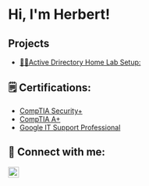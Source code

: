 <h1>Hi, I'm Herbert! </h1>

<h2> Projects </h2>

- [👨‍💻Active Drirectory Home Lab Setup:]([https://github.com](https://github.com/squireherbert/active-directory-home-lab/blob/main/README.md))



<h2>🗒️ Certifications:</h2>

- [CompTIA Security+](https://www.credly.com/badges/f50f69bc-3046-4b5d-a376-5925867938b7/public_url)
- [CompTIA A+](https://www.credly.com/badges/2ea7dc5e-8401-4f43-becf-deca204e3141/public_url)
- [Google IT Support Professional](https://www.credly.com/badges/c181d209-b9cd-4082-8312-68e741d9866c/public_url)






<h2> 🤳 Connect with me:</h2>


[<img align="left" alt="squireherbert | LinkedIn" width="22px" src="https://cdn.jsdelivr.net/npm/simple-icons@v3/icons/linkedin.svg" />][linkedin]


[linkedin]: https://linkedin.com/in/herbert-squire-21b176319


<!--
**squireherbert/squireherbert** is a ✨ _special_ ✨ repository because its `README.md` (this file) appears on your GitHub profile.

Here are some ideas to get you started:

- 🔭 I’m currently working on ...
- 🌱 I’m currently learning ...
- 👯 I’m looking to collaborate on ...
- 🤔 I’m looking for help with ...
- 💬 Ask me about ...
- 📫 How to reach me: ...
- 😄 Pronouns: ...
- ⚡ Fun fact: ...
-->
